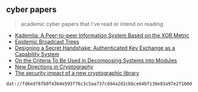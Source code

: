 ## cyber papers

> academic cyber papers that I've read or intend on reading

- [Kademlia: A Peer-to-peer Information System Based on the XOR Metric](http://www.scs.stanford.edu/~dm/home/papers/kpos.pdf)
- [Epidemic Broadcast Trees](http://www.gsd.inesc-id.pt/~jleitao/pdf/srds07-leitao.pdf)
- [Designing a Secret Handshake: Authenticated Key Exchange as a Capability System](http://dominictarr.github.io/secret-handshake-paper/shs.pdf)
- [On the Criteria To Be Used in Decomposing Systems into Modules ](https://www.cs.umd.edu/class/spring2003/cmsc838p/Design/criteria.pdf)
- [New Directions in Cryptography](https://www-ee.stanford.edu/~hellman/publications/24.pdf)
- [The security impact of a new cryptographic library](https://cryptojedi.org/papers/coolnacl-20111201.pdf)


```
dat://fd6ed76fb0f4364e593f76c3c5aa737cdd4a2d2cbbce64bf136e83a97e2f160d
```

